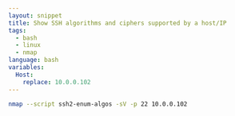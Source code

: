 ```yaml
---
layout: snippet
title: Show SSH algorithms and ciphers supported by a host/IP
tags:
  - bash
  - linux
  - nmap
language: bash
variables:
  Host:
    replace: 10.0.0.102
---
```


```bash
nmap --script ssh2-enum-algos -sV -p 22 10.0.0.102
```